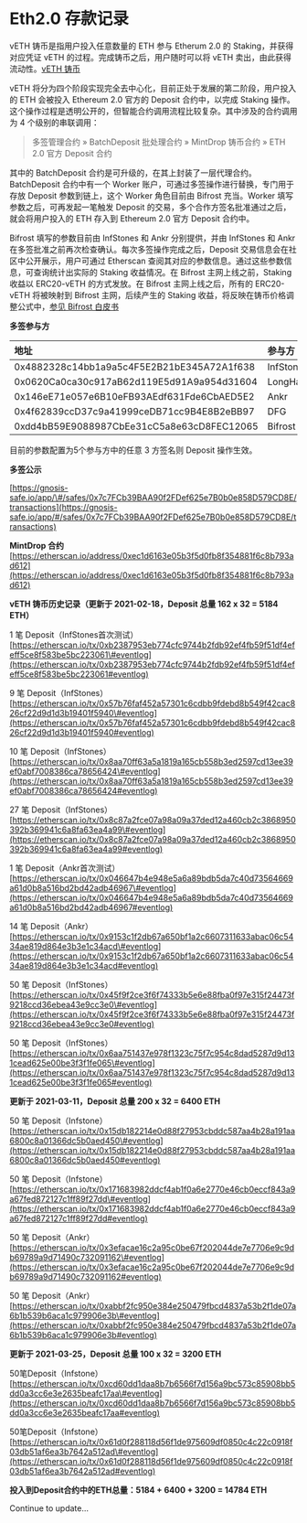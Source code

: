 # Eth2.0 存款记录

vETH 铸币是指用户投入任意数量的 ETH 参与 Etherum 2.0 的 Staking，并获得对应凭证 vETH 的过程。完成铸币之后，用户随时可以将 vETH 卖出，由此获得流动性。[vETH 铸币](https://vtoken.io/drop)

vETH 将分为四个阶段实现完全去中心化，目前正处于发展的第二阶段，用户投入的 ETH 会被投入 Ethereum 2.0 官方的 Deposit 合约中，以完成 Staking 操作。这个操作过程是透明公开的，但智能合约调用流程比较复杂。其中涉及的合约调用为 4 个级别的串联调用：

> 多签管理合约 » BatchDeposit 批处理合约 » MintDrop 铸币合约 » ETH 2.0 官方 Deposit 合约

其中的 BatchDeposit 合约是可升级的，在其上封装了一层代理合约。BatchDeposit 合约中有一个 Worker 账户，可通过多签操作进行替换，专门用于存放 Deposit 参数到链上，这个 Worker 角色目前由 Bifrost 充当。Worker 填写参数之后，可再发起一笔触发 Deposit 的交易，多个合作方签名批准通过之后，就会将用户投入的 ETH 存入到 Ethereum 2.0 官方 Deposit 合约中。

Bifrost 填写的参数目前由 InfStones 和 Ankr 分别提供，并由 InfStones 和 Ankr 在多签批准之前再次检查确认。每次多签操作完成之后，Deposit 交易信息会在社区中公开展示，用户可通过 Etherscan 查阅其对应的参数信息。通过这些参数信息，可查询统计出实际的 Staking 收益情况。在 Bifrost 主网上线之前，Staking 收益以 ERC20-vETH 的方式发放。在 Bifrost 主网上线之后，所有的 ERC20-vETH 将被映射到 Bifrost 主网，后续产生的 Staking 收益，将反映在铸币价格调整公式中，[参见 Bifrost 白皮书](https://whitepaper.bifrost.finance/)

**多签参与方**

| 地址 | 参与方 |
| :--- | :--- |
| 0x4882328c14bb1a9a5c4F5E2B21bE345A72A1f638 | InfStones |
| 0x0620Ca0ca30c917aB62d119E5d91A9a954d31604 | LongHash |
| 0x146eE71e057e6B10eFB93AEdf631Fde6CbAED5E2 | Ankr |
| 0x4f62839ccD37c9a41999ceDB71cc9B4E8B2eBB97 | DFG |
| 0xdd4bB59E9088987CbEe31cC5a8e63cD8FEC12065 | Bifrost |

目前的参数配置为5个参与方中的任意 3 方签名则 Deposit 操作生效。

**多签公示**

[https://gnosis-safe.io/app/\#/safes/0x7c7FCb39BAA90f2FDef625e7B0b0e858D579CD8E/transactions](https://gnosis-safe.io/app/#/safes/0x7c7FCb39BAA90f2FDef625e7B0b0e858D579CD8E/transactions)

**MintDrop 合约** [https://etherscan.io/address/0xec1d6163e05b3f5d0fb8f354881f6c8b793ad612](https://etherscan.io/address/0xec1d6163e05b3f5d0fb8f354881f6c8b793ad612)

**vETH 铸币历史记录（更新于 2021-02-18，Deposit 总量 162 x 32 = 5184 ETH）**

1 笔 Deposit（InfStones首次测试） [https://etherscan.io/tx/0xb2387953eb774cfc9744b2fdb92ef4fb59f51df4efeff5ce8f583be5bc223061\#eventlog](https://etherscan.io/tx/0xb2387953eb774cfc9744b2fdb92ef4fb59f51df4efeff5ce8f583be5bc223061#eventlog) 

9 笔 Deposit（InfStones） [https://etherscan.io/tx/0x57b76faf452a57301c6cdbb9fdebd8b549f42cac826cf22d9d1d3b19401f5940\#eventlog](https://etherscan.io/tx/0x57b76faf452a57301c6cdbb9fdebd8b549f42cac826cf22d9d1d3b19401f5940#eventlog) 

10 笔 Deposit（InfStones） [https://etherscan.io/tx/0x8aa70ff63a5a1819a165cb558b3ed2597cd13ee39ef0abf7008386ca78656424\#eventlog](https://etherscan.io/tx/0x8aa70ff63a5a1819a165cb558b3ed2597cd13ee39ef0abf7008386ca78656424#eventlog) 

27 笔 Deposit（InfStones） [https://etherscan.io/tx/0x8c87a2fce07a98a09a37ded12a460cb2c3868950392b369941c6a8fa63ea4a99\#eventlog](https://etherscan.io/tx/0x8c87a2fce07a98a09a37ded12a460cb2c3868950392b369941c6a8fa63ea4a99#eventlog) 

1 笔 Deposit（Ankr首次测试） [https://etherscan.io/tx/0x046647b4e948e5a6a89bdb5da7c40d73564669a61d0b8a516bd2bd42adb46967\#eventlog](https://etherscan.io/tx/0x046647b4e948e5a6a89bdb5da7c40d73564669a61d0b8a516bd2bd42adb46967#eventlog) 

14 笔 Deposit（Ankr） [https://etherscan.io/tx/0x9153c1f2db67a650bf1a2c6607311633abac06c5434ae819d864e3b3e1c34acd\#eventlog](https://etherscan.io/tx/0x9153c1f2db67a650bf1a2c6607311633abac06c5434ae819d864e3b3e1c34acd#eventlog) 

50 笔 Deposit（InfStones） [https://etherscan.io/tx/0x45f9f2ce3f6f74333b5e6e88fba0f97e315f24473f9218ccd36ebea43e9cc3e0\#eventlog](https://etherscan.io/tx/0x45f9f2ce3f6f74333b5e6e88fba0f97e315f24473f9218ccd36ebea43e9cc3e0#eventlog) 

50 笔 Deposit（InfStones） [https://etherscan.io/tx/0x6aa751437e978f1323c75f7c954c8dad5287d9d131cead625e00be3f3f1fe065\#eventlog](https://etherscan.io/tx/0x6aa751437e978f1323c75f7c954c8dad5287d9d131cead625e00be3f3f1fe065#eventlog)

**更新于 2021-03-11，Deposit 总量 200 x 32 = 6400 ETH**

50 笔 Deposit（Infstone） [https://etherscan.io/tx/0x15db182214e0d88f27953cbddc587aa4b28a191aa6800c8a01366dc5b0aed450\#eventlog](https://etherscan.io/tx/0x15db182214e0d88f27953cbddc587aa4b28a191aa6800c8a01366dc5b0aed450#eventlog) 

50 笔 Deposit（Infstone） [https://etherscan.io/tx/0x171683982ddcf4ab1f0a6e2770e46cb0eccf843a9a67fed872127c1ff89f27dd\#eventlog](https://etherscan.io/tx/0x171683982ddcf4ab1f0a6e2770e46cb0eccf843a9a67fed872127c1ff89f27dd#eventlog) 

50 笔 Deposit（Ankr） [https://etherscan.io/tx/0x3efacae16c2a95c0be67f202044de7e7706e9c9db69789a9d71490c732091162\#eventlog](https://etherscan.io/tx/0x3efacae16c2a95c0be67f202044de7e7706e9c9db69789a9d71490c732091162#eventlog) 

50 笔 Deposit（Ankr） [https://etherscan.io/tx/0xabbf2fc950e384e250479fbcd4837a53b2f1de07a6b1b539b6aca1c979906e3b\#eventlog](https://etherscan.io/tx/0xabbf2fc950e384e250479fbcd4837a53b2f1de07a6b1b539b6aca1c979906e3b#eventlog)

**更新于 2021-03-25，Deposit 总量 100 x 32 = 3200 ETH**

50笔Deposit（Infstone） [https://etherscan.io/tx/0xcd60dd1daa8b7b6566f7d156a9bc573c85908bb5dd0a3cc6e3e2635beafc17aa\#eventlog](https://etherscan.io/tx/0xcd60dd1daa8b7b6566f7d156a9bc573c85908bb5dd0a3cc6e3e2635beafc17aa#eventlog) 

50笔Deposit（Infstone） [https://etherscan.io/tx/0x61d0f288118d56f1de975609df0850c4c22c0918f03db51af6ea3b7642a512ad\#eventlog](https://etherscan.io/tx/0x61d0f288118d56f1de975609df0850c4c22c0918f03db51af6ea3b7642a512ad#eventlog)

**投入到Deposit合约中的ETH总量：5184 + 6400 + 3200 = 14784 ETH**

Continue to update...



